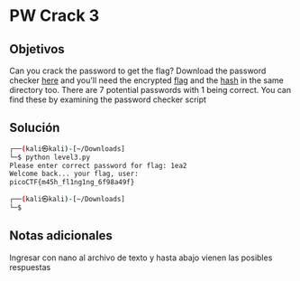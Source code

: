 # PW Crack 3

## Objetivos
Can you crack the password to get the flag? Download the password checker [here](https://artifacts.picoctf.net/c/25/level3.py) and you'll need the encrypted [flag](https://artifacts.picoctf.net/c/25/level3.flag.txt.enc) and the [hash](https://artifacts.picoctf.net/c/25/level3.hash.bin) in the same directory too. There are 7 potential passwords with 1 being correct. You can find these by examining the password checker script


## Solución 
```bash
┌──(kali㉿kali)-[~/Downloads]
└─$ python level3.py
Please enter correct password for flag: 1ea2
Welcome back... your flag, user:
picoCTF{m45h_fl1ng1ng_6f98a49f}
                                                                                         
┌──(kali㉿kali)-[~/Downloads]
└─$ 

```

## Notas adicionales 
Ingresar con nano al archivo de texto y hasta abajo vienen las posibles respuestas